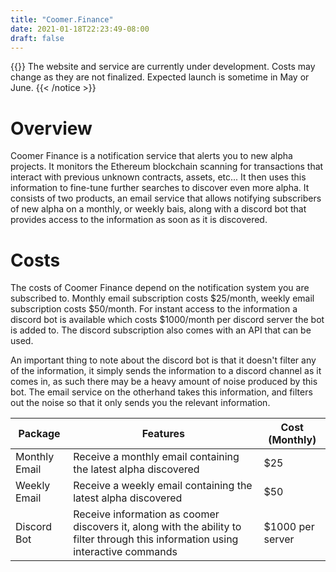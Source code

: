 ```yaml
---
title: "Coomer.Finance"
date: 2021-01-18T22:23:49-08:00
draft: false
---
```


{{<notice warning>}}
The website and service are currently under development. Costs may change as they are not finalized. Expected launch is sometime in May or June.
{{< /notice >}}

# Overview

Coomer Finance is a notification service that alerts you to new alpha projects. It monitors the Ethereum blockchain scanning for transactions that interact with previous unknown contracts, assets, etc... It then uses this information to fine-tune further searches to discover even more alpha. It consists of two products, an email service that allows notifying subscribers of new alpha on a monthly, or weekly bais, along with a discord bot that provides access to the information as soon as it is discovered.

# Costs

The costs of Coomer Finance depend on the notification system you are subscribed to. Monthly email subscription costs $25/month, weekly email subscription costs $50/month. For instant access to the information a discord bot is available which costs $1000/month per discord server the bot is added to. The discord subscription also comes with an API that can be used. 

An important thing to note about the discord bot is that it doesn't filter any of the information, it simply sends the information to a discord channel as it comes in, as such there may be a heavy amount of noise produced by this bot. The email service on the otherhand takes this information, and filters out the noise so that it only sends you the relevant information.

| Package | Features | Cost (Monthly) |
|---------|----------|------|
| Monthly Email | Receive a monthly email containing the latest alpha discovered | $25 |
| Weekly Email | Receive a weekly email containing the latest alpha discovered | $50 |
| Discord Bot | Receive information as coomer discovers it, along with the ability to filter through this information using interactive commands | $1000 per server |
